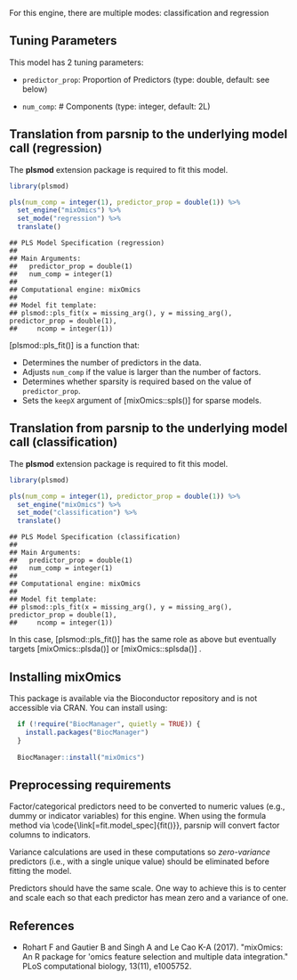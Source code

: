 


For this engine, there are multiple modes: classification and regression

## Tuning Parameters



This model has 2 tuning parameters:

- `predictor_prop`: Proportion of Predictors (type: double, default: see below)

- `num_comp`: # Components (type: integer, default: 2L)


## Translation from parsnip to the underlying model call  (regression)

The **plsmod** extension package is required to fit this model.


```r
library(plsmod)

pls(num_comp = integer(1), predictor_prop = double(1)) %>%
  set_engine("mixOmics") %>%
  set_mode("regression") %>%
  translate()
```

```
## PLS Model Specification (regression)
## 
## Main Arguments:
##   predictor_prop = double(1)
##   num_comp = integer(1)
## 
## Computational engine: mixOmics 
## 
## Model fit template:
## plsmod::pls_fit(x = missing_arg(), y = missing_arg(), predictor_prop = double(1), 
##     ncomp = integer(1))
```

[plsmod::pls_fit()] is a function that: 

 - Determines the number of predictors in the data.
 - Adjusts `num_comp` if the value is larger than the number of factors.
 - Determines whether sparsity is required based on the value of `predictor_prop`.
 - Sets the `keepX` argument of [mixOmics::spls()] for sparse models. 

## Translation from parsnip to the underlying model call  (classification)

The **plsmod** extension package is required to fit this model.


```r
library(plsmod)

pls(num_comp = integer(1), predictor_prop = double(1)) %>%
  set_engine("mixOmics") %>%
  set_mode("classification") %>%
  translate()
```

```
## PLS Model Specification (classification)
## 
## Main Arguments:
##   predictor_prop = double(1)
##   num_comp = integer(1)
## 
## Computational engine: mixOmics 
## 
## Model fit template:
## plsmod::pls_fit(x = missing_arg(), y = missing_arg(), predictor_prop = double(1), 
##     ncomp = integer(1))
```

In this case, [plsmod::pls_fit()] has the same role as above but eventually targets [mixOmics::plsda()] or [mixOmics::splsda()] .

## Installing mixOmics

This package is available via the Bioconductor repository and is not accessible via CRAN. You can install using: 


```r
  if (!require("BiocManager", quietly = TRUE)) {
    install.packages("BiocManager")
  }
  
  BiocManager::install("mixOmics")
```



## Preprocessing requirements


Factor/categorical predictors need to be converted to numeric values (e.g., dummy or indicator variables) for this engine. When using the formula method via \\code{\\link[=fit.model_spec]{fit()}}, parsnip will convert factor columns to indicators.


Variance calculations are used in these computations so _zero-variance_ predictors (i.e., with a single unique value) should be eliminated before fitting the model. 




Predictors should have the same scale. One way to achieve this is to center and 
scale each so that each predictor has mean zero and a variance of one.

## References

 - Rohart F and Gautier B and Singh A and Le Cao K-A  (2017). "mixOmics: An R package for 'omics feature selection and multiple data integration." PLoS computational biology, 13(11), e1005752.
 
